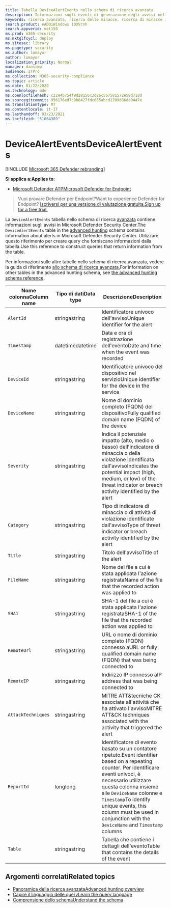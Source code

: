 ```yaml
---
title: Tabella DeviceAlertEvents nello schema di ricerca avanzata
description: Informazioni sugli eventi di generazione degli avvisi nella tabella DeviceAlertEvents dello schema di ricerca avanzata
keywords: ricerca avanzata, ricerca delle minacce, ricerca di minacce informatiche, mdatp, microsoft defender atp, ricerca wdatp, query, telemetria, riferimento allo schema, kusto, tabella, colonna, tipo di dati, descrizione, DeviceAlertEvents, avviso, gravità, categoria
search.product: eADQiWindows 10XVcnh
search.appverid: met150
ms.prod: m365-security
ms.mktglfcycl: deploy
ms.sitesec: library
ms.pagetype: security
ms.author: lomayor
author: lomayor
localization_priority: Normal
manager: dansimp
audience: ITPro
ms.collection: M365-security-compliance
ms.topic: article
ms.date: 01/22/2020
ms.technology: mde
ms.openlocfilehash: c22e4b754f9d28156c3d26c567581572e59d718d
ms.sourcegitcommit: 956176ed7c8b8427fdc655abcd1709d86da9447e
ms.translationtype: MT
ms.contentlocale: it-IT
ms.lasthandoff: 03/23/2021
ms.locfileid: "51064389"
---
```

# <a name="devicealertevents"></a><span data-ttu-id="37b15-104">DeviceAlertEvents</span><span class="sxs-lookup"><span data-stu-id="37b15-104">DeviceAlertEvents</span></span>

[!INCLUDE [Microsoft 365 Defender rebranding](../../includes/microsoft-defender.md)]

<span data-ttu-id="37b15-105">**Si applica a:**</span><span class="sxs-lookup"><span data-stu-id="37b15-105">**Applies to:**</span></span>
- [<span data-ttu-id="37b15-106">Microsoft Defender ATP</span><span class="sxs-lookup"><span data-stu-id="37b15-106">Microsoft Defender for Endpoint</span></span>](https://go.microsoft.com/fwlink/p/?linkid=2154037)



><span data-ttu-id="37b15-107">Vuoi provare Defender per Endpoint?</span><span class="sxs-lookup"><span data-stu-id="37b15-107">Want to experience Defender for Endpoint?</span></span> [<span data-ttu-id="37b15-108">Iscriversi per una versione di valutazione gratuita.</span><span class="sxs-lookup"><span data-stu-id="37b15-108">Sign up for a free trial.</span></span>](https://www.microsoft.com/microsoft-365/windows/microsoft-defender-atp?ocid=docs-wdatp-advancedhuntingref-abovefoldlink)

<span data-ttu-id="37b15-109">La `DeviceAlertEvents` tabella nello schema di ricerca [avanzata](advanced-hunting-overview.md) contiene informazioni sugli avvisi in Microsoft Defender Security Center.</span><span class="sxs-lookup"><span data-stu-id="37b15-109">The `DeviceAlertEvents` table in the [advanced hunting](advanced-hunting-overview.md) schema contains information about alerts in Microsoft Defender Security Center.</span></span> <span data-ttu-id="37b15-110">Utilizzare questo riferimento per creare query che forniscano informazioni dalla tabella.</span><span class="sxs-lookup"><span data-stu-id="37b15-110">Use this reference to construct queries that return information from the table.</span></span>

<span data-ttu-id="37b15-111">Per informazioni sulle altre tabelle nello schema di ricerca avanzata, vedere la guida di riferimento [allo schema di ricerca avanzata.](advanced-hunting-schema-reference.md)</span><span class="sxs-lookup"><span data-stu-id="37b15-111">For information on other tables in the advanced hunting schema, see [the advanced hunting schema reference](advanced-hunting-schema-reference.md).</span></span>

| <span data-ttu-id="37b15-112">Nome colonna</span><span class="sxs-lookup"><span data-stu-id="37b15-112">Column name</span></span> | <span data-ttu-id="37b15-113">Tipo di dati</span><span class="sxs-lookup"><span data-stu-id="37b15-113">Data type</span></span> | <span data-ttu-id="37b15-114">Descrizione</span><span class="sxs-lookup"><span data-stu-id="37b15-114">Description</span></span> |
|-------------|-----------|-------------|
| `AlertId` | <span data-ttu-id="37b15-115">stringa</span><span class="sxs-lookup"><span data-stu-id="37b15-115">string</span></span> | <span data-ttu-id="37b15-116">Identificatore univoco dell'avviso</span><span class="sxs-lookup"><span data-stu-id="37b15-116">Unique identifier for the alert</span></span> |
| `Timestamp` | <span data-ttu-id="37b15-117">datetime</span><span class="sxs-lookup"><span data-stu-id="37b15-117">datetime</span></span> | <span data-ttu-id="37b15-118">Data e ora di registrazione dell'evento</span><span class="sxs-lookup"><span data-stu-id="37b15-118">Date and time when the event was recorded</span></span> |
| `DeviceId` | <span data-ttu-id="37b15-119">stringa</span><span class="sxs-lookup"><span data-stu-id="37b15-119">string</span></span> | <span data-ttu-id="37b15-120">Identificatore univoco del dispositivo nel servizio</span><span class="sxs-lookup"><span data-stu-id="37b15-120">Unique identifier for the device in the service</span></span> |
| `DeviceName` | <span data-ttu-id="37b15-121">stringa</span><span class="sxs-lookup"><span data-stu-id="37b15-121">string</span></span> | <span data-ttu-id="37b15-122">Nome di dominio completo (FQDN) del dispositivo</span><span class="sxs-lookup"><span data-stu-id="37b15-122">Fully qualified domain name (FQDN) of the device</span></span> |
| `Severity` | <span data-ttu-id="37b15-123">stringa</span><span class="sxs-lookup"><span data-stu-id="37b15-123">string</span></span> | <span data-ttu-id="37b15-124">Indica il potenziale impatto (alto, medio o basso) dell'indicatore di minaccia o della violazione identificata dall'avviso</span><span class="sxs-lookup"><span data-stu-id="37b15-124">Indicates the potential impact (high, medium, or low) of the threat indicator or breach activity identified by the alert</span></span> |
| `Category` | <span data-ttu-id="37b15-125">stringa</span><span class="sxs-lookup"><span data-stu-id="37b15-125">string</span></span> | <span data-ttu-id="37b15-126">Tipo di indicatore di minaccia o di attività di violazione identificate dall'avviso</span><span class="sxs-lookup"><span data-stu-id="37b15-126">Type of threat indicator or breach activity identified by the alert</span></span> |
| `Title` | <span data-ttu-id="37b15-127">stringa</span><span class="sxs-lookup"><span data-stu-id="37b15-127">string</span></span> | <span data-ttu-id="37b15-128">Titolo dell'avviso</span><span class="sxs-lookup"><span data-stu-id="37b15-128">Title of the alert</span></span> |
| `FileName` | <span data-ttu-id="37b15-129">stringa</span><span class="sxs-lookup"><span data-stu-id="37b15-129">string</span></span> | <span data-ttu-id="37b15-130">Nome del file a cui è stata applicata l'azione registrata</span><span class="sxs-lookup"><span data-stu-id="37b15-130">Name of the file that the recorded action was applied to</span></span> |
| `SHA1` | <span data-ttu-id="37b15-131">stringa</span><span class="sxs-lookup"><span data-stu-id="37b15-131">string</span></span> | <span data-ttu-id="37b15-132">SHA-1 del file a cui è stata applicata l'azione registrata</span><span class="sxs-lookup"><span data-stu-id="37b15-132">SHA-1 of the file that the recorded action was applied to</span></span> |
| `RemoteUrl` | <span data-ttu-id="37b15-133">stringa</span><span class="sxs-lookup"><span data-stu-id="37b15-133">string</span></span> | <span data-ttu-id="37b15-134">URL o nome di dominio completo (FQDN) connesso a</span><span class="sxs-lookup"><span data-stu-id="37b15-134">URL or fully qualified domain name (FQDN) that was being connected to</span></span> |
| `RemoteIP` | <span data-ttu-id="37b15-135">stringa</span><span class="sxs-lookup"><span data-stu-id="37b15-135">string</span></span> | <span data-ttu-id="37b15-136">Indirizzo IP connesso a</span><span class="sxs-lookup"><span data-stu-id="37b15-136">IP address that was being connected to</span></span> |
| `AttackTechniques` | <span data-ttu-id="37b15-137">stringa</span><span class="sxs-lookup"><span data-stu-id="37b15-137">string</span></span> | <span data-ttu-id="37b15-138">MITRE ATT&tecniche CK associate all'attività che ha attivato l'avviso</span><span class="sxs-lookup"><span data-stu-id="37b15-138">MITRE ATT&CK techniques associated with the activity that triggered the alert</span></span> |
| `ReportId` | <span data-ttu-id="37b15-139">long</span><span class="sxs-lookup"><span data-stu-id="37b15-139">long</span></span> | <span data-ttu-id="37b15-140">Identificatore di evento basato su un contatore ripetuto.</span><span class="sxs-lookup"><span data-stu-id="37b15-140">Event identifier based on a repeating counter.</span></span> <span data-ttu-id="37b15-141">Per identificare eventi univoci, è necessario utilizzare questa colonna insieme alle `DeviceName` colonne e `Timestamp`</span><span class="sxs-lookup"><span data-stu-id="37b15-141">To identify unique events, this column must be used in conjunction with the `DeviceName` and `Timestamp` columns</span></span> |
| `Table` | <span data-ttu-id="37b15-142">stringa</span><span class="sxs-lookup"><span data-stu-id="37b15-142">string</span></span> | <span data-ttu-id="37b15-143">Tabella che contiene i dettagli dell'evento</span><span class="sxs-lookup"><span data-stu-id="37b15-143">Table that contains the details of the event</span></span> |

## <a name="related-topics"></a><span data-ttu-id="37b15-144">Argomenti correlati</span><span class="sxs-lookup"><span data-stu-id="37b15-144">Related topics</span></span>
- [<span data-ttu-id="37b15-145">Panoramica della ricerca avanzata</span><span class="sxs-lookup"><span data-stu-id="37b15-145">Advanced hunting overview</span></span>](advanced-hunting-overview.md)
- [<span data-ttu-id="37b15-146">Capire il linguaggio delle query</span><span class="sxs-lookup"><span data-stu-id="37b15-146">Learn the query language</span></span>](advanced-hunting-query-language.md)
- [<span data-ttu-id="37b15-147">Comprensione dello schema</span><span class="sxs-lookup"><span data-stu-id="37b15-147">Understand the schema</span></span>](advanced-hunting-schema-reference.md)
